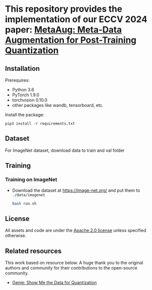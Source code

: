 <!-- <div align="center">    -->
  
# This repository provides the implementation of our ECCV 2024 paper: [MetaAug: Meta-Data Augmentation for Post-Training Quantization](https://arxiv.org/abs/2407.14726)
</div>


## Installation

Prerequires:

- Python 3.6
- PyTorch 1.9.0
- torchvision 0.10.0
- other packages like wandb, tensorboard, etc.

Install the package:

```
pip3 install -r requirements.txt
```

## Dataset
For ImageNet dataset, download data to train and val folder

## Training

### Training on ImageNet

- Download the dataset at <https://image-net.org/> and put them to `./data/imagenet`
  ```bash
  bash run.sh
  ```

## License <a name="license"></a>

All assets and code are under the [Apache 2.0 license](./LICENSE) unless specified otherwise.

## Related resources

This work based on resource below. A huge thank you to the original authors and community for their contributions to the open-source community.

- [Genie: Show Me the Data for Quantization](https://github.com/SamsungLabs/Genie/tree/main)

